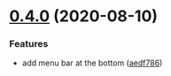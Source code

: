 # [0.4.0](https://github.com/rajasegar/ember-cli-next/compare/v0.3.1...v0.4.0) (2020-08-10)


### Features

* add menu bar at the bottom ([aedf786](https://github.com/rajasegar/ember-cli-next/commit/aedf786c8793614ce3f117959f7b0f37c0b73855))
